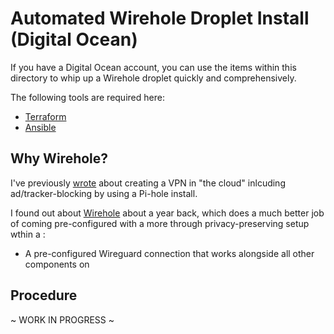# Automated Wirehole Droplet Install (Digital Ocean)

If you have a Digital Ocean account, you can use the items within this directory to whip up a Wirehole droplet quickly and comprehensively.

The following tools are required here:

- [Terraform](https://www.terraform.io/downloads)
- [Ansible](https://docs.ansible.com/ansible/latest/installation_guide/index.html)

## Why Wirehole?

I've previously [wrote](https://rooneymcnibnug.github.io/privacy/2019/08/30/CentOS7-Wireguard-PiHole.html) about creating a VPN in "the cloud" inlcuding ad/tracker-blocking by using a Pi-hole install. 

I found out about [Wirehole](https://github.com/IAmStoxe/wirehole) about a year back, which does a much better job of coming pre-configured with a more through privacy-preserving setup wthin a :

- A pre-configured Wireguard connection that works alongside all other components on

## Procedure

~ WORK IN PROGRESS ~